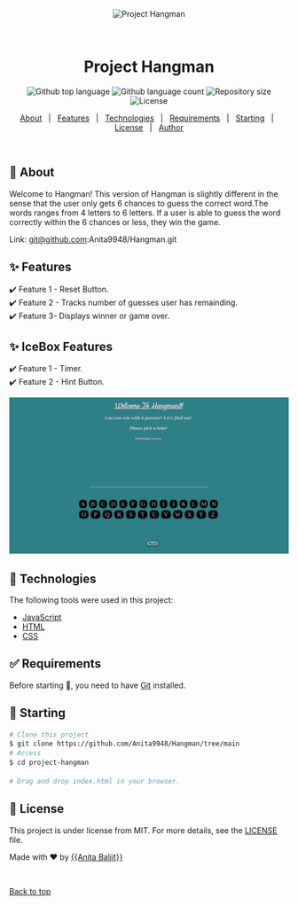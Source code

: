 <div align="center" id="top"> 
  <img src="./.github/app.gif" alt="Project Hangman" />

&#xa0;

  <!-- <a href="https://projecthangman.netlify.app">Demo</a> -->
</div>


<h1 align="center">Project Hangman</h1>

<p align="center">
  <img alt="Github top language" src="https://img.shields.io/github/languages/top/{{YOUR_GITHUB_USERNAME}}/project-hangman?color=56BEB8">

  <img alt="Github language count" src="https://img.shields.io/github/languages/count/{{YOUR_GITHUB_USERNAME}}/project-hangman?color=56BEB8">

  <img alt="Repository size" src="https://img.shields.io/github/repo-size/{{YOUR_GITHUB_USERNAME}}/project-hangman?color=56BEB8">

  <img alt="License" src="https://img.shields.io/github/license/{{YOUR_GITHUB_USERNAME}}/project-hangman?color=56BEB8">

  <!-- <img alt="Github issues" src="https://img.shields.io/github/issues/{{YOUR_GITHUB_USERNAME}}/project-hangman?color=56BEB8" /> -->

  <!-- <img alt="Github forks" src="https://img.shields.io/github/forks/{{YOUR_GITHUB_USERNAME}}/project-hangman?color=56BEB8" /> -->

  <!-- <img alt="Github stars" src="https://img.shields.io/github/stars/{{YOUR_GITHUB_USERNAME}}/project-hangman?color=56BEB8" /> -->
</p>

<!-- Status -->

<!-- <h4 align="center">
	🚧  Project Hangman 🚀 Under construction...  🚧
</h4>

<hr> -->

<p align="center">
  <a href="#dart-about">About</a> &#xa0; | &#xa0; 
  <a href="#sparkles-features">Features</a> &#xa0; | &#xa0;
  <a href="#rocket-technologies">Technologies</a> &#xa0; | &#xa0;
  <a href="#white_check_mark-requirements">Requirements</a> &#xa0; | &#xa0;
  <a href="#checkered_flag-starting">Starting</a> &#xa0; | &#xa0;
  <a href="#memo-license">License</a> &#xa0; | &#xa0;
  <a href="https://github.com/{{YOUR_GITHUB_USERNAME}}" target="_blank">Author</a>
</p>

<br>

## :dart: About

Welcome to Hangman!
This version of Hangman is slightly different in the sense that the user only gets 6 chances to guess the correct word.The words ranges from 4 letters to 6 letters. If a user is able to guess the word correctly within the 6 chances or less, they win the game.

Link: git@github.com:Anita9948/Hangman.git 

## :sparkles: Features

:heavy_check_mark: Feature 1 - Reset Button.\
:heavy_check_mark: Feature 2 - Tracks number of guesses user has remainding.\
:heavy_check_mark: Feature 3- Displays winner or game over.

## :sparkles: IceBox Features

:heavy_check_mark: Feature 1 - Timer.\
:heavy_check_mark: Feature 2 - Hint Button.

<img alt="screenshot1" src="images/Screenshot from 2022-09-23 11-21-09.png">

## :rocket: Technologies

The following tools were used in this project:

- [JavaScript](http://www.ecma-international.org/publications-and-standards/standards/ecma-262/)
- [HTML](https://html.spec.whatwg.org/)
- [CSS](https://www.w3.org/TR/CSS/#css)

## :white_check_mark: Requirements

Before starting :checkered_flag:, you need to have [Git](https://git-scm.com) installed.

## :checkered_flag: Starting

```bash
# Clone this project
$ git clone https://github.com/Anita9948/Hangman/tree/main
# Access
$ cd project-hangman

# Drag and drop index.html in your browser.


```

## :memo: License

This project is under license from MIT. For more details, see the [LICENSE](LICENSE.md) file.

Made with :heart: by <a href="https://github.com/{{YOUR_GITHUB_USERNAME}}" target="_blank">{{Anita Baljit}}</a>

&#xa0;

<a href="#top">Back to top</a>
